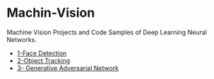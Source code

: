 # Machin-Vision
Machine Vision Projects and Code Samples of Deep Learning Neural Networks.
- [1-Face Detection](http://nbviewer.jupyter.org/github/fastai/numerical-linear-algebra/blob/master/nbs/1.%20Why%20are%20we%20here.ipynb#Matrix-Decompositions)
- [2-Object Tracking](http://nbviewer.jupyter.org/github/fastai/numerical-linear-algebra/blob/master/nbs/1.%20Why%20are%20we%20here.ipynb#Matrix-Decompositions)
- [3- Generative Adversarial Network](https://github.com/Meysam-shirdel/Machin-Vision/blob/main/Generative%20Adversarial%20Network%20(%20GAN%20)/Untitled60.ipynb)

